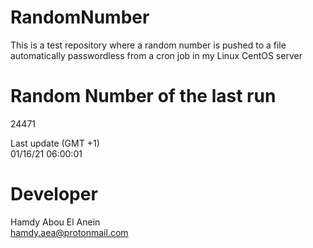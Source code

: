 # RandomNumber    
This is a test repository where a random number is pushed to a file automatically passwordless from a cron job in my Linux CentOS server    
# Random Number of the last run   
24471
      
Last update (GMT +1)    
01/16/21 06:00:01
# Developer    
Hamdy Abou El Anein   
hamdy.aea@protonmail.com
